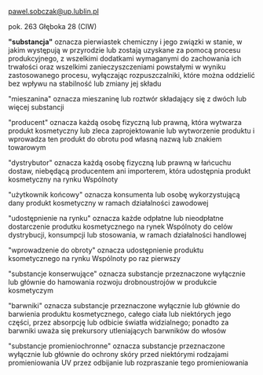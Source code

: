 pawel.sobczak@up.lublin.pl

pok. 263 Głęboka 28 (CIW)

**"substancja"** oznacza pierwiastek chemiczny i jego związki w stanie, w jakim występują w przyrodzie lub zostają uzyskane za pomocą procesu produkcyjnego, z wszelkimi dodatkami wymaganymi do zachowania ich trwałości oraz wszelkimi zanieczyszczeniami powstałymi w wyniku zastosowanego procesu, wyłączając rozpuszczalniki, które można oddzielić bez wpływu na stabilność lub zmiany jej składu

"mieszanina" oznacza mieszaninę lub roztwór składający się z dwóch lub więcej substancji

"producent" oznacza każdą osobę fizyczną lub prawną, która wytwarza produkt kosmetyczny lub zleca zaprojektowanie lub wytworzenie produktu i wprowadza ten produkt do obrotu pod własną nazwą lub znakiem towarowym

"dystrybutor" oznacza każdą osobę fizyczną lub prawną w łańcuchu dostaw, niebędącą producentem ani importerem, która udostępnia produkt kosmetyczny na rynku Wspólnoty

"użytkownik końcowy" oznacza konsumenta lub osobę wykorzystującą dany produkt kosmetyczny w ramach działalności zawodowej

"udostępnienie na rynku" oznacza każde odpłatne lub nieodpłatne dostarczenie produtku kosmetycznego na rynek Wspólnoty do celów dystrybucji, konsumpcji lub stosowania, w ramach działalności handlowej

"wprowadzenie do obroty" oznacza udostępnienie produktu ksometycznego na rynku Wspólnoty po raz pierwszy

"substancje konserwujące"  oznacza substancje przeznaczone wyłącznie lub głównie do hamowania rozwoju drobnoustrojów w produkcie kosmetyczym

"barwniki" oznacza substancje  przeznaczone wyłącznie lub głównie do barwienia produktu kosmetycznego, całego ciała lub niektórych jego części, przez absorpcję lub odbicie światła widzialnego; ponadto za barwniki uważa się prekursory utleniających barwników do włosów

"substancje promieniochronne" oznacza substancje przeznaczone wyłącznie lub głównie do ochrony skóry przed niektórymi rodzajami promieniowania UV przez odbijanie lub rozpraszanie tego promieniowania